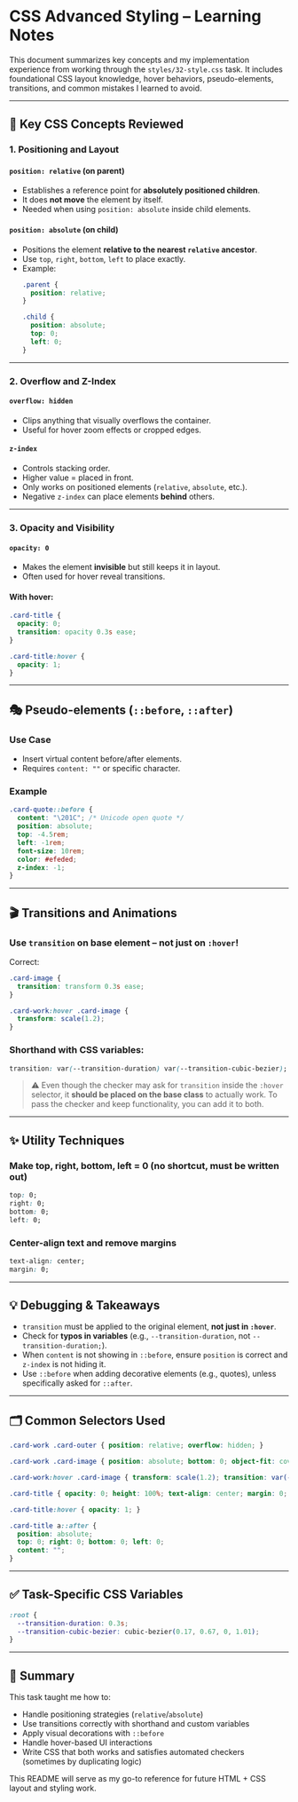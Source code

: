 
# CSS Advanced Styling – Learning Notes

This document summarizes key concepts and my implementation experience from working through the `styles/32-style.css` task. It includes foundational CSS layout knowledge, hover behaviors, pseudo-elements, transitions, and common mistakes I learned to avoid.

---

## 🔧 Key CSS Concepts Reviewed

### 1. **Positioning and Layout**

#### `position: relative` (on parent)
- Establishes a reference point for **absolutely positioned children**.
- It does **not move** the element by itself.
- Needed when using `position: absolute` inside child elements.

#### `position: absolute` (on child)
- Positions the element **relative to the nearest `relative` ancestor**.
- Use `top`, `right`, `bottom`, `left` to place exactly.
- Example:
  ```css
  .parent {
    position: relative;
  }

  .child {
    position: absolute;
    top: 0;
    left: 0;
  }


---

### 2. **Overflow and Z-Index**

#### `overflow: hidden`

* Clips anything that visually overflows the container.
* Useful for hover zoom effects or cropped edges.

#### `z-index`

* Controls stacking order.
* Higher value = placed in front.
* Only works on positioned elements (`relative`, `absolute`, etc.).
* Negative `z-index` can place elements **behind** others.

---

### 3. **Opacity and Visibility**

#### `opacity: 0`

* Makes the element **invisible** but still keeps it in layout.
* Often used for hover reveal transitions.

#### With hover:

```css
.card-title {
  opacity: 0;
  transition: opacity 0.3s ease;
}

.card-title:hover {
  opacity: 1;
}
```

---

## 🎭 Pseudo-elements (`::before`, `::after`)

### Use Case

* Insert virtual content before/after elements.
* Requires `content: ""` or specific character.

### Example

```css
.card-quote::before {
  content: "\201C"; /* Unicode open quote */
  position: absolute;
  top: -4.5rem;
  left: -1rem;
  font-size: 10rem;
  color: #efeded;
  z-index: -1;
}
```

---

## 🎬 Transitions and Animations

### Use `transition` on base element – not just on `:hover`!

Correct:

```css
.card-image {
  transition: transform 0.3s ease;
}

.card-work:hover .card-image {
  transform: scale(1.2);
}
```

### Shorthand with CSS variables:

```css
transition: var(--transition-duration) var(--transition-cubic-bezier);
```

> ⚠️ Even though the checker may ask for `transition` inside the `:hover` selector, it **should be placed on the base class** to actually work. To pass the checker and keep functionality, you can add it to both.

---

## ✨ Utility Techniques

### Make top, right, bottom, left = 0 (no shortcut, must be written out)

```css
top: 0;
right: 0;
bottom: 0;
left: 0;
```

### Center-align text and remove margins

```css
text-align: center;
margin: 0;
```

---

## 💡 Debugging & Takeaways

* `transition` must be applied to the original element, **not just in `:hover`**.
* Check for **typos in variables** (e.g., `--transition-duration`, not `--transition-duration;`).
* When `content` is not showing in `::before`, ensure `position` is correct and `z-index` is not hiding it.
* Use `::before` when adding decorative elements (e.g., quotes), unless specifically asked for `::after`.

---

## 🗂 Common Selectors Used

```css
.card-work .card-outer { position: relative; overflow: hidden; }

.card-work .card-image { position: absolute; bottom: 0; object-fit: cover; height: 30rem; }

.card-work:hover .card-image { transform: scale(1.2); transition: var(--transition-duration) var(--transition-cubic-bezier); }

.card-title { opacity: 0; height: 100%; text-align: center; margin: 0; }

.card-title:hover { opacity: 1; }

.card-title a::after {
  position: absolute;
  top: 0; right: 0; bottom: 0; left: 0;
  content: "";
}
```

---

## ✅ Task-Specific CSS Variables

```css
:root {
  --transition-duration: 0.3s;
  --transition-cubic-bezier: cubic-bezier(0.17, 0.67, 0, 1.01);
}
```

---

## 📌 Summary

This task taught me how to:

* Handle positioning strategies (`relative`/`absolute`)
* Use transitions correctly with shorthand and custom variables
* Apply visual decorations with `::before`
* Handle hover-based UI interactions
* Write CSS that both works and satisfies automated checkers (sometimes by duplicating logic)

This README will serve as my go-to reference for future HTML + CSS layout and styling work.

